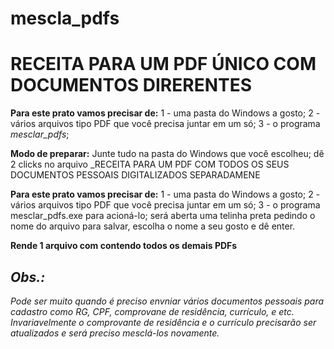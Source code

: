 # mescla_pdfs
# RECEITA PARA UM PDF ÚNICO COM DOCUMENTOS DIRERENTES
**Para este prato vamos precisar de:**
1 - uma pasta do Windows a gosto;
2 - vários arquivos tipo PDF que você precisa juntar em um só;
3 - o programa *mesclar_pdfs*;

**Modo de preparar:**
Junte tudo na pasta do Windows que você escolheu; dê 2 clicks no arquivo _RECEITA PARA UM PDF COM TODOS OS SEUS DOCUMENTOS PESSOAIS DIGITALIZADOS SEPARADAMENE

**Para este prato vamos precisar de:**
1 - uma pasta do Windows a gosto;
2 - vários arquivos tipo PDF que você precisa juntar em um só;
3 - o programa mesclar_pdfs.exe para acioná-lo; será aberta uma telinha preta pedindo o nome do arquivo para salvar, escolha o nome a seu gosto e dê enter.

**Rende 1 arquivo com contendo todos os demais PDFs**

## *Obs.:*
*Pode ser muito quando é preciso envniar vários documentos pessoais para cadastro como RG, CPF, comprovane de residência, currículo, e etc.* 
*Invariavelmente o comprovante de residência e o currículo precisarão ser atualizados e será preciso mesclá-los novamente.*
